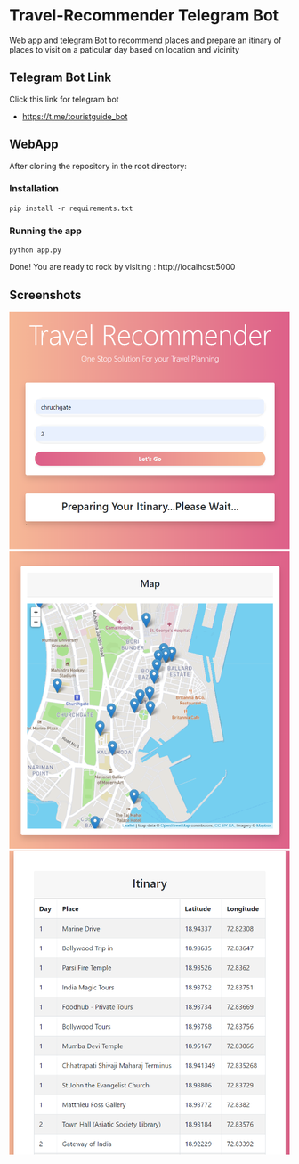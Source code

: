 # Travel-Recommender Telegram Bot
Web app and telegram Bot to recommend places and prepare an itinary of places to visit on a paticular day based on location and vicinity

## Telegram Bot Link
Click this link for telegram bot
- https://t.me/touristguide_bot

## WebApp
After cloning the repository in the root directory:
### Installation
```
pip install -r requirements.txt
```
### Running the app
```
python app.py
```
Done! You are ready to rock by visiting : http://localhost:5000

## Screenshots
![](https://github.com/jaypajji4444/Screenshots/blob/master/newTravel/form.PNG)
![](https://github.com/jaypajji4444/Screenshots/blob/master/newTravel/map.PNG)
![](https://github.com/jaypajji4444/Screenshots/blob/master/newTravel/itinary.PNG)

